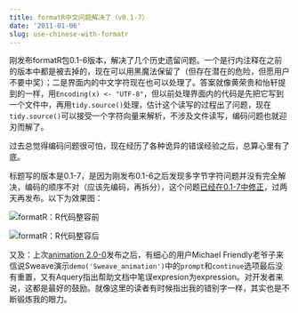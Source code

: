 ```yaml
---
title: formatR中文问题解决了（v0.1-7）
date: '2011-01-06'
slug: use-chinese-with-formatr
---
```


刚发布formatR包0.1-6版本，解决了几个历史遗留问题。一个是行内注释在之前的版本中都是被去掉的，现在可以用黑魔法保留了（但存在潜在的危险，但愿用户不要中奖）；二是界面内的中文字符现在也可以处理了。答案就像黄荣贵和怡轩提到的一样，用`Encoding(x) <- "UTF-8"`，但以前处理界面内的代码是先把它写到一个文件中，再用`tidy.source()`处理，估计这个读写的过程出了问题，现在`tidy.source()`可以接受一个字符向量来解析，不涉及文件读写，编码问题也就迎刃而解了。

过去总觉得编码问题很可怕，现在经历了各种诡异的错误经验之后，总算心里有了底。

标题写的版本是0.1-7，是因为刚发布0.1-6之后发现多字节字符问题并没有完全解决，编码的顺序不对（应该先编码，再拆分），这个问题[已经在0.1-7中修正](https://github.com/yihui/formatR)，过两天再发布。以下为效果图：

![formatR：R代码整容前](http://i.imgur.com/mSLO0go.png)

![formatR：R代码整容后](http://i.imgur.com/DrmGAvO.png)

又及：上次[animation 2.0-0](http://cran.r-project.org/package=animation)发布之后，有细心的用户Michael Friendly老爷子来信说Sweave演示`demo('Sweave_animation')`中的`prompt`和`continue`选项最后没有重置，又有Aquery指出帮助文档中笔误expresion为expression。对开发者来说，这都是最好的鼓励。就像这里的读者有时候指出我的错别字一样，其实也是不断锻炼我的眼力。
